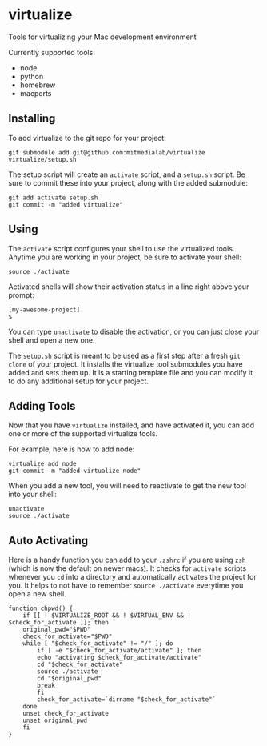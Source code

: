 # virtualize
Tools for virtualizing your Mac development environment

Currently supported tools:
 - node
 - python
 - homebrew
 - macports

## Installing
To add virtualize to the git repo for your project:

```
git submodule add git@github.com:mitmedialab/virtualize
virtualize/setup.sh
```

The setup script will create an `activate` script, and a `setup.sh` script. Be sure to commit these into your project, along with the added submodule:

```
git add activate setup.sh
git commit -m "added virtualize"
```

## Using
The `activate` script configures your shell to use the virtualized tools. Anytime you are working in your project, be sure to activate your shell:

```
source ./activate
```

Activated shells will show their activation status in a line right above your prompt:

```
[my-awesome-project]
$
```

You can type `unactivate` to disable the activation, or you can just close your shell and open a new one.

The `setup.sh` script is meant to be used as a first step after a fresh `git clone` of your project. It installs the virtualize tool submodules you have added and sets them up. It is a starting template file and you can modify it to do any additional setup for your project.


## Adding Tools
Now that you have `virtualize` installed, and have activated it, you can add one or more of the supported virtualize tools.

For example, here is how to add node:
```
virtualize add node
git commit -m "added virtualize-node"
```

When you add a new tool, you will need to reactivate to get the new tool into your shell:
```
unactivate
source ./activate
```

## Auto Activating
Here is a handy function you can add to your `.zshrc` if you are using `zsh` (which is now the default on newer macs). It checks for `activate` scripts whenever you `cd` into a directory and automatically activates the project for you. It helps to not have to remember `source ./activate` everytime you open a new shell.
```
function chpwd() {
    if [[ ! $VIRTUALIZE_ROOT && ! $VIRTUAL_ENV && ! $check_for_activate ]]; then
	original_pwd="$PWD"
	check_for_activate="$PWD"
	while [ "$check_for_activate" != "/" ]; do
	    if [ -e "$check_for_activate/activate" ]; then
		echo "activating $check_for_activate/activate"
		cd "$check_for_activate"
		source ./activate
		cd "$original_pwd"
		break
	    fi
	    check_for_activate=`dirname "$check_for_activate"`
	done
	unset check_for_activate
	unset original_pwd
    fi
}
```
